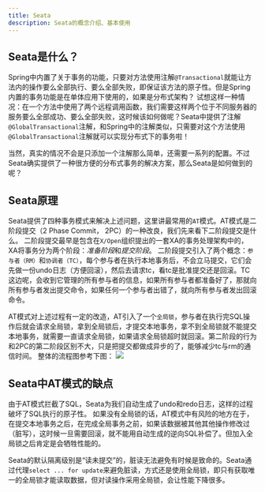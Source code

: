 ```yaml
---
title: Seata
description: Seata的概念介绍、基本使用
---
```

## Seata是什么？
Spring中内置了关于事务的功能，只要对方法使用注解`@Transactional`就能让方法内的操作要么全部执行、要么全部失败，即保证该方法的原子性。但是Spring内置的事务功能是在单体应用下使用的，如果是分布式架构？
试想这样一种情况：在一个方法中使用了两个远程调用函数，我们需要这样两个位于不同服务器的服务要么全部成功、要么全部失败，这时候该如何做呢？Seata中提供了注解`@GlobalTransactional`注解，和Spring中的注解类似，只需要对这个方法使用`@GlobalTransactional`注解就可以实现分布式下的事务啦！

当然，真实的情况不会是只添加一个注解那么简单，还需要一系列的配置。不过Seata确实提供了一种很方便的分布式事务的解决方案，那么Seata是如何做到的呢？

## Seata原理
Seata提供了四种事务模式来解决上述问题，这里讲最常用的`AT`模式。AT模式是二阶段提交（2 Phase Commit， 2PC）的一种改良，我们先来看下二阶段提交是什么。
二阶段提交最早是包含在`X/Open`组织提出的一套XA的事务处理架构中的，XA将事务分为两个阶段：*准备阶段*和*提交阶段*。
二阶段提交引入了两个概念：`参与者（RM）`和`协调者（TC）`，每个参与者在执行本地事务后，不会立马提交，它们会先做一份undo日志（方便回滚），然后去请求tc，看tc是批准提交还是回滚。TC这边呢，会收到它管理的所有参与者的信息，如果所有参与者都准备好了，那就向所有参与者发出提交命令，如果任何一个参与者出错了，就向所有参与者发出回滚命令。

AT模式对上述过程有一定的改造，AT引入了一个`全局锁`，参与者在执行完SQL操作后就会请求全局锁，拿到全局锁后，才提交本地事务，拿不到全局锁就不能提交本地事务，就需要一直请求全局锁，如果请求全局锁超时就回滚。第二阶段的行为和2PC的第二阶段区别不大，只是把提交都做成异步的了，能够减少tc与rm的通信时间。
整体的流程图参考下图：
![](https://picture-bed-1301848969.cos.ap-shanghai.myqcloud.com/20230214221541.png)

## Seata中AT模式的缺点
由于AT模式拦截了SQL，Seata为我们自动生成了undo和redo日志，这样的过程破坏了SQL执行的原子性。
如果没有全局锁的话，AT模式中有风险的地方在于，在提交本地事务之后，在完成全局事务之前，如果该数据被其他其他操作修改过（脏写），这时候一旦需要回滚，就不能用自动生成的逆向SQL补偿了。但加入全局锁之后肯定是会牺牲性能的。

Seata的默认隔离级别是“读未提交”的，脏读无法避免有时候是致命的。Seata通过代理`select ... for update`来避免脏读，方式还是使用全局锁，即只有获取唯一的全局锁才能读取数据，但对读操作采用全局锁，会让性能下降很多。